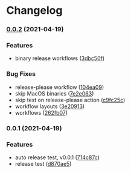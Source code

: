 # Changelog

### [0.0.2](https://www.github.com/bythewood/netmon/compare/v0.0.1...v0.0.2) (2021-04-19)


### Features

* binary release workflows ([3dbc50f](https://www.github.com/bythewood/netmon/commit/3dbc50fd11846e5302e798e5c9eacc2f773f4bb2))


### Bug Fixes

* release-please workflow ([104ea09](https://www.github.com/bythewood/netmon/commit/104ea0920e71034d441170302870badb9d279bd2))
* skip MacOS binaries ([7e2e063](https://www.github.com/bythewood/netmon/commit/7e2e06332f271f98d36c041321437ad43f0180a4))
* skip test on release-please action ([c9fc25c](https://www.github.com/bythewood/netmon/commit/c9fc25c4b869e94435e8b52a3e17b82a4f818401))
* workflow layouts ([3e20913](https://www.github.com/bythewood/netmon/commit/3e209132e550142865401fd4a35c56393e801b73))
* workflows ([262fb07](https://www.github.com/bythewood/netmon/commit/262fb0745271ed56d9b0462830f0d755d8410aa9))

### 0.0.1 (2021-04-19)


### Features

* auto release test, v0.0.1 ([714c87c](https://www.github.com/bythewood/netmon/commit/714c87c3ce88189ea7a3823bafaaae8ff22bf5df))
* release test ([d870ae5](https://www.github.com/bythewood/netmon/commit/d870ae51679f01bd877c36c854b5020d6e5e6506))
